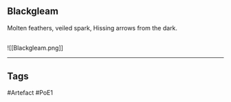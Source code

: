 ## Blackgleam
Molten feathers, veiled spark,
Hissing arrows from the dark.
##
![[Blackgleam.png]]

---
## Tags
#Artefact
#PoE1
